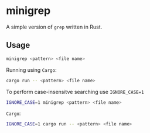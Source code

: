 # minigrep

A simple version of `grep` written in Rust.

## Usage
```sh 
minigrep <pattern> <file name>
```
Running using `Cargo`:
```sh 
cargo run -- <pattern> <file name>
```
To perform case-insensitve searching use `IGNORE_CASE=1`
```sh 
IGNORE_CASE=1 minigrep <pattern> <file name>
```

`Cargo`:
```sh 
IGNORE_CASE=1 cargo run -- <pattern> <file name>
```
